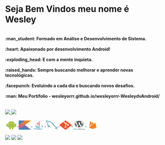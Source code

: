 <h1 alingn="center">Seja Bem Vindos meu nome é Wesley </h1> 

<h4><br>:man_student: Formado em Análise e Desenvolvimento de Sistema.<br>
    <br>:heart: Apaixonado por desenvolvimento Android!<br> 
    <br>:exploding_head: E com a mente inquieta.<br>
    <br>:raised_hands: Sempre buscando melhorar e aprender novas tecnológicas.<br>
    <br>:facepunch: Evoluindo a cada dia e buscando novos desafios.<br>
    <br>:man: Meu Portífolio - wesleyorrr.github.io/wesleyorrr-WesleydvAndroid/<br>
</h4>
<br>
<div>
  <a href="https://github.com/wesleyorrr">
  <img height="180em" src="https://github-readme-stats.vercel.app/api?username=wesleyorrr&show_icons=true&theme=blue&include_all_commits=true&count_private=true"/>
  <img height="180em" src="https://github-readme-stats.vercel.app/api/top-langs/?username=wesleyorrr&layout=compact&langs_count=7&theme=blue"/>
</div>
<div style="display: inline_block"><br>
  
</div>
  <div> 
 <img align="center" alt="Wes-Android" height="30" width="40" src="https://raw.githubusercontent.com/devicons/devicon/master/icons/android/android-plain.svg">
  <img align="center" alt="Wes-Kotlin" height="30" width="40" src="https://raw.githubusercontent.com/devicons/devicon/master/icons/kotlin/kotlin-original.svg">
  <img align="center" alt="Wes-Java" height="30" width="40" src="https://raw.githubusercontent.com/devicons/devicon/master/icons/java/java-original.svg">
  <img align="center" alt="Wes-Banco" height="30" width="40" src="https://raw.githubusercontent.com/devicons/devicon/master/icons/mysql/mysql-original.svg">
  <img align="center" alt="Wes-Git" height="30" width="40" src="https://raw.githubusercontent.com/devicons/devicon/master/icons/git/git-original.svg">
  <img align="center" alt="Wes-word" height="30" width="40" src="https://raw.githubusercontent.com/devicons/devicon/master/icons/wordpress/wordpress-original.svg">
  <img align="center" alt="Wes-Fire" height="30" width="40" src="https://raw.githubusercontent.com/devicons/devicon/master/icons/firebase/firebase-plain.svg">  
  <div>
    <br>
 <a href="https://discord.com/channels/877169709475303465/877169710251245580" target="_blank"><img src="https://img.shields.io/badge/Discord-7289DA?style=for-the-badge&logo=discord&logoColor=white" target="_blank"></a> 
  <a href="https://www.linkedin.com/in/wesley-de-oliveira-rodrigues-1771911b4/" target="_blank"><img src="https://img.shields.io/badge/-LinkedIn-%230077B5?style=for-the-badge&logo=linkedin&logoColor=white" target="_blank"></a> 
    <a href="https://stackexchange.com/users/22543766/wesley-oliveira" target="_blank"> <img src = "https://img.shields.io/badge/Stack_Overflow-FE7A16?style=for-the-badge&logo=stack-overflow&logoColor=white" _ blank "> </a>
    
 
</div>
    

